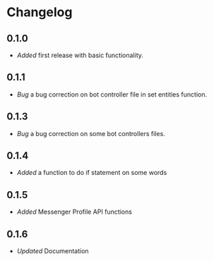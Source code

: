 # Changelog

## 0.1.0

- *Added* first release with basic functionality.

## 0.1.1

- *Bug* a bug correction on bot controller file in set entities function.

## 0.1.3

- *Bug* a bug correction on some bot controllers files.

## 0.1.4

- *Added* a function to do if statement on some words

## 0.1.5

- *Added* Messenger Profile API functions

## 0.1.6

- *Updated* Documentation
